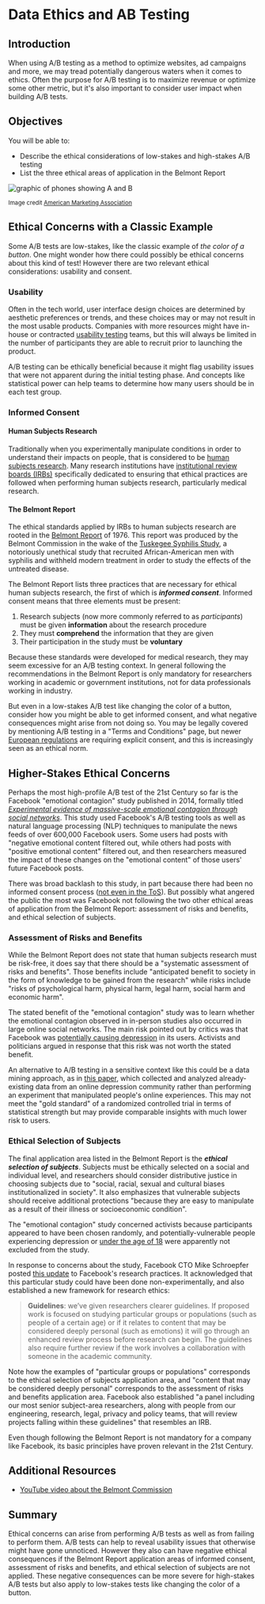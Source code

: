 # Data Ethics and AB Testing

## Introduction

When using A/B testing as a method to optimize websites, ad campaigns and more, we may tread potentially dangerous waters when it comes to ethics. Often the purpose for A/B testing is to maximize revenue or optimize some other metric, but it's also important to consider user impact when building A/B tests.

## Objectives

You will be able to:

* Describe the ethical considerations of low-stakes and high-stakes A/B testing
* List the three ethical areas of application in the Belmont Report

![graphic of phones showing A and B](https://www.ama.org/wp-content/uploads/2018/12/a-b-test-ethics.gif?resize=735%2C330)
<p><small>Image credit&nbsp;<a href="https://www.ama.org/marketing-news/are-a-b-tests-ethical/">American Marketing Association</a></small></p>

## Ethical Concerns with a Classic Example

Some A/B tests are low-stakes, like the classic example of *the color of a button*. One might wonder how there could possibly be ethical concerns about this kind of test! However there are two relevant ethical considerations: usability and consent.

### Usability

Often in the tech world, user interface design choices are determined by aesthetic preferences or trends, and these choices may or may not result in the most usable products. Companies with more resources might have in-house or contracted [usability testing](https://www.usability.gov/how-to-and-tools/methods/usability-testing.html) teams, but this will always be limited in the number of participants they are able to recruit prior to launching the product.

A/B testing can be ethically beneficial because it might flag usability issues that were not apparent during the initial testing phase. And concepts like statistical power can help teams to determine how many users should be in each test group.

### Informed Consent

#### Human Subjects Research

Traditionally when you experimentally manipulate conditions in order to understand their impacts on people, that is considered to be [human subjects research](https://www.hhs.gov/ohrp/education-and-outreach/online-education/human-research-protection-training/lesson-2-what-is-human-subjects-research/index.html). Many research institutions have [institutional review boards (IRBs)](https://www.fda.gov/about-fda/center-drug-evaluation-and-research-cder/institutional-review-boards-irbs-and-protection-human-subjects-clinical-trials) specifically dedicated to ensuring that ethical practices are followed when performing human subjects research, particularly medical research.

#### The Belmont Report

The ethical standards applied by IRBs to human subjects research are rooted in the [Belmont Report](https://www.hhs.gov/ohrp/regulations-and-policy/belmont-report/read-the-belmont-report/index.html) of 1976. This report was produced by the Belmont Commission in the wake of the [Tuskegee Syphilis Study](https://www.cdc.gov/tuskegee/timeline.htm), a notoriously unethical study that recruited African-American men with syphilis and withheld modern treatment in order to study the effects of the untreated disease.

The Belmont Report lists three practices that are necessary for ethical human subjects research, the first of which is ***informed consent***. Informed consent means that three elements must be present:

1. Research subjects (now more commonly referred to as _participants_) must be given **information** about the research procedure
2. They must **comprehend** the information that they are given
3. Their participation in the study must be **voluntary**

Because these standards were developed for medical research, they may seem excessive for an A/B testing context. In general following the recommendations in the Belmont Report is only mandatory for researchers working in academic or government institutions, not for data professionals working in industry.

But even in a low-stakes A/B test like changing the color of a button, consider how you might be able to get informed consent, and what negative consequences might arise from not doing so. You may be legally covered by mentioning A/B testing in a "Terms and Conditions" page, but newer [European regulations](https://www.convert.com/blog/privacy/analytics-and-a-b-testing-cookies-only-after-consent-in-europe/) are requiring explicit consent, and this is increasingly seen as an ethical norm.

## Higher-Stakes Ethical Concerns

Perhaps the most high-profile A/B test of the 21st Century so far is the Facebook "emotional contagion" study published in 2014, formally titled [*Experimental evidence of massive-scale emotional contagion through social networks*](https://www.pnas.org/doi/10.1073/pnas.1320040111). This study used Facebook's A/B testing tools as well as natural language processing (NLP) techniques to manipulate the news feeds of over 600,000 Facebook users. Some users had posts with "negative emotional content filtered out, while others had posts with "positive emotional content" filtered out, and then researchers measured the impact of these changes on the "emotional content" of those users' future Facebook posts.

There was broad backlash to this study, in part because there had been no informed consent process ([not even in the ToS](https://www.forbes.com/sites/kashmirhill/2014/06/30/facebook-only-got-permission-to-do-research-on-users-after-emotion-manipulation-study/)). But possibly what angered the public the most was Facebook not following the two other ethical areas of application from the Belmont Report: assessment of risks and benefits, and ethical selection of subjects.

### Assessment of Risks and Benefits

While the Belmont Report does not state that human subjects research must be risk-free, it does say that there should be a "systematic assessment of risks and benefits". Those benefits include "anticipated benefit to society in the form of knowledge to be gained from the research" while risks include "risks of psychological harm, physical harm, legal harm, social harm and economic harm".

The stated benefit of the "emotional contagion" study was to learn whether the emotional contagion observed in in-person studies also occurred in large online social networks. The main risk pointed out by critics was that Facebook was [potentially causing depression](https://www.dailymail.co.uk/news/article-2674469/Facebook-users-depressed-secret-research-Site-deleted-positive-comments-friends.html) in its users. Activists and politicians argued in response that this risk was not worth the stated benefit.

An alternative to A/B testing in a sensitive context like this could be a data mining approach, as in [this paper](https://www.ncbi.nlm.nih.gov/pmc/articles/PMC8700837/), which collected and analyzed already-existing data from an online depression community rather than performing an experiment that manipulated people's online experiences. This may not meet the "gold standard" of a randomized controlled trial in terms of statistical strength but may provide comparable insights with much lower risk to users.

### Ethical Selection of Subjects

The final application area listed in the Belmont Report is the ***ethical selection of subjects***. Subjects must be ethically selected on a social and individual level, and researchers should consider distributive justice in choosing subjects due to "social, racial, sexual and cultural biases institutionalized in society". It also emphasizes that vulnerable subjects should receive additional protections "because they are easy to manipulate as a result of their illness or socioeconomic condition".

The "emotional contagion" study concerned activists because participants appeared to have been chosen randomly, and potentially-vulnerable people experiencing depression or [under the age of 18](https://www.forbes.com/sites/kashmirhill/2014/06/30/facebook-only-got-permission-to-do-research-on-users-after-emotion-manipulation-study/) were apparently not excluded from the study.

In response to concerns about the study, Facebook CTO Mike Schroepfer posted [this update](https://about.fb.com/news/2014/10/research-at-facebook/) to Facebook's research practices. It acknowledged that this particular study could have been done non-experimentally, and also established a new framework for research ethics:

> **Guidelines**: we’ve given researchers clearer guidelines. If proposed work is focused on studying particular groups or populations (such as people of a certain age) or if it relates to content that may be considered deeply personal (such as emotions) it will go through an enhanced review process before research can begin. The guidelines also require further review if the work involves a collaboration with someone in the academic community.

Note how the examples of "particular groups or populations" corresponds to the ethical selection of subjects application area, and "content that may be considered deeply personal" corresponds to the assessment of risks and benefits application area. Facebook also established "a panel including our most senior subject-area researchers, along with people from our engineering, research, legal, privacy and policy teams, that will review projects falling within these guidelines" that resembles an IRB.

Even though following the Belmont Report is not mandatory for a company like Facebook, its basic principles have proven relevant in the 21st Century.

## Additional Resources

* [YouTube video about the Belmont Commission](https://youtu.be/M6AKIIhoFn4)

## Summary

Ethical concerns can arise from performing A/B tests as well as from failing to perform them. A/B tests can help to reveal usability issues that otherwise might have gone unnoticed. However they also can have negative ethical consequences if the Belmont Report application areas of informed consent, assessment of risks and benefits, and ethical selection of subjects are not applied. These negative consequences can be more severe for high-stakes A/B tests but also apply to low-stakes tests like changing the color of a button.
